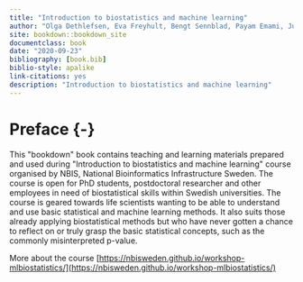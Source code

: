 ```yaml
---
title: "Introduction to biostatistics and machine learning"
author: "Olga Dethlefsen, Eva Freyhult, Bengt Sennblad, Payam Emami, Julie Lorent"
site: bookdown::bookdown_site
documentclass: book
date: "2020-09-23"  
bibliography: [book.bib]
biblio-style: apalike
link-citations: yes
description: "Introduction to biostatistics and machine learning"
---
```


# Preface {-}

This "bookdown" book contains teaching and learning materials prepared and used during "Introduction to biostatistics and machine learning" course organised by NBIS, National Bioinformatics Infrastructure Sweden. The course is open for PhD students, postdoctoral researcher and other employees in need of biostatistical skills within Swedish universities. The course is geared towards life scientists wanting to be able to understand and use basic statistical and machine learning methods. It also suits those already applying biostatistical methods but who have never gotten a chance to reflect on or truly grasp the basic statistical concepts, such as the commonly misinterpreted p-value. 

More about the course [https://nbisweden.github.io/workshop-mlbiostatistics/](https://nbisweden.github.io/workshop-mlbiostatistics/)

